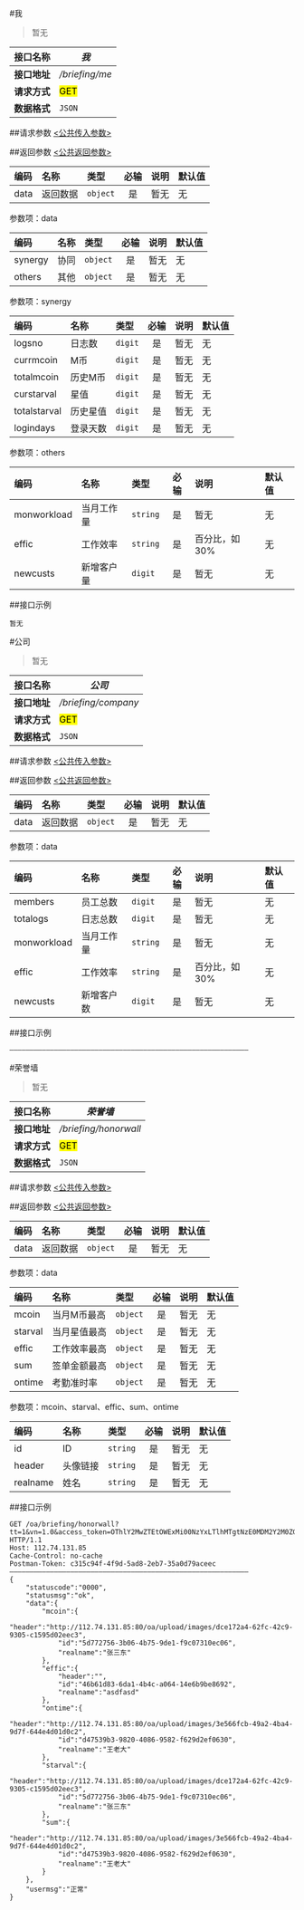 #我
>暂无

| 接口名称 | *我* |
| -- | -- |
| **接口地址** | */briefing/me* |
| **请求方式** | <mark>GET</mark> |
| **数据格式** | <code>JSON</code> |


##请求参数
[<公共传入参数>](../README.md)  

##返回参数
[<公共返回参数>](../README.md)

|编码|名称|类型|必输|说明|默认值|
|:---|:---|:---|:--:|:---|:-----|
|data|返回数据|<code>object</code>|是|暂无|无|

参数项：data

|编码|名称|类型|必输|说明|默认值|
|:---|:---|:---|:--:|:---|:-----|
|synergy|协同|<code>object</code>|是|暂无|无|
|others|其他|<code>object</code>|是|暂无|无|

参数项：synergy

|编码|名称|类型|必输|说明|默认值|
|:---|:---|:---|:--:|:---|:-----|
|logsno|日志数|<code>digit</code>|是|暂无|无|
|currmcoin|M币|<code>digit</code>|是|暂无|无|
|totalmcoin|历史M币|<code>digit</code>|是|暂无|无|
|curstarval|星值|<code>digit</code>|是|暂无|无|
|totalstarval|历史星值|<code>digit</code>|是|暂无|无|
|logindays|登录天数|<code>digit</code>|是|暂无|无|

参数项：others

|编码|名称|类型|必输|说明|默认值|
|:---|:---|:---|:--:|:---|:-----|
|monworkload|当月工作量|<code>string</code>|是|暂无|无|
|effic|工作效率|<code>string</code>|是|百分比，如30%|无|
|newcusts|新增客户量|<code>digit</code>|是|暂无|无|

##接口示例

```
暂无
```

#公司
>暂无

| 接口名称 | *公司* |
| -- | -- |
| **接口地址** | */briefing/company* |
| **请求方式** | <mark>GET</mark> |
| **数据格式** | <code>JSON</code> |


##请求参数
[<公共传入参数>](../README.md)  

##返回参数
[<公共返回参数>](../README.md)

|编码|名称|类型|必输|说明|默认值|
|:---|:---|:---|:--:|:---|:-----|
|data|返回数据|<code>object</code>|是|暂无|无|

参数项：data

|编码|名称|类型|必输|说明|默认值|
|:---|:---|:---|:--:|:---|:-----|
|members|员工总数|<code>digit</code>|是|暂无|无|
|totalogs|日志总数|<code>digit</code>|是|暂无|无|
|monworkload|当月工作量|<code>string</code>|是|暂无|无|
|effic|工作效率|<code>string</code>|是|百分比，如30%|无|
|newcusts|新增客户数|<code>digit</code>|是|暂无|无|

##接口示例

```
———————————————————————————————————————————————————————————
```


#荣誉墙
>暂无

| 接口名称 | *荣誉墙* |
| -- | -- |
| **接口地址** | */briefing/honorwall* |
| **请求方式** | <mark>GET</mark> |
| **数据格式** | <code>JSON</code> |


##请求参数
[<公共传入参数>](../README.md)  

##返回参数
[<公共返回参数>](../README.md)

|编码|名称|类型|必输|说明|默认值|
|:---|:---|:---|:--:|:---|:-----|
|data|返回数据|<code>object</code>|是|暂无|无|

参数项：data

|编码|名称|类型|必输|说明|默认值|
|:---|:---|:---|:--:|:---|:-----|
|mcoin|当月M币最高|<code>object</code>|是|暂无|无|
|starval|当月星值最高|<code>object</code>|是|暂无|无|
|effic|工作效率最高|<code>object</code>|是|暂无|无|
|sum|签单金额最高|<code>object</code>|是|暂无|无|
|ontime|考勤准时率|<code>object</code>|是|暂无|无|

参数项：mcoin、starval、effic、sum、ontime

|编码|名称|类型|必输|说明|默认值|
|:---|:---|:---|:--:|:---|:-----|
|id|ID|<code>string</code>|是|暂无|无|
|header|头像链接|<code>string</code>|是|暂无|无|
|realname|姓名|<code>string</code>|是|暂无|无|

##接口示例

```
GET /oa/briefing/honorwall?tt=1&vn=1.0&access_token=OThlY2MwZTEtOWExMi00NzYxLTlhMTgtNzE0MDM2Y2M0ZGM1 HTTP/1.1
Host: 112.74.131.85
Cache-Control: no-cache
Postman-Token: c315c94f-4f9d-5ad8-2eb7-35a0d79aceec
———————————————————————————————————————————————————————————
{
	"statuscode":"0000",
	"statusmsg":"ok",
	"data":{
		"mcoin":{
			"header":"http://112.74.131.85:80/oa/upload/images/dce172a4-62fc-42c9-9305-c1595d02eec3",
			"id":"5d772756-3b06-4b75-9de1-f9c07310ec06",
			"realname":"张三东"
		},
		"effic":{
			"header":"",
			"id":"46b61d83-6da1-4b4c-a064-14e6b9be8692",
			"realname":"asdfasd"
		},
		"ontime":{
			"header":"http://112.74.131.85:80/oa/upload/images/3e566fcb-49a2-4ba4-9d7f-644e4d01d0c2",
			"id":"d47539b3-9820-4086-9582-f629d2ef0630",
			"realname":"王老大"
		},
		"starval":{
			"header":"http://112.74.131.85:80/oa/upload/images/dce172a4-62fc-42c9-9305-c1595d02eec3",
			"id":"5d772756-3b06-4b75-9de1-f9c07310ec06",
			"realname":"张三东"
		},
		"sum":{
			"header":"http://112.74.131.85:80/oa/upload/images/3e566fcb-49a2-4ba4-9d7f-644e4d01d0c2",
			"id":"d47539b3-9820-4086-9582-f629d2ef0630",
			"realname":"王老大"
		}
	},
	"usermsg":"正常"
}
```


